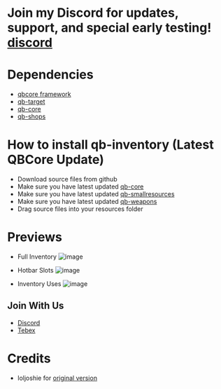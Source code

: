 # Join my Discord for updates, support, and special early testing! [discord](https://discord.gg/NbpHD9RaSJ)

# Dependencies
* [qbcore framework](https://github.com/qbcore-framework)
* [qb-target](https://github.com/BerkieBb/qb-target)
* [qb-core](https://github.com/qbcore-framework/qb-core)
* [qb-shops](https://github.com/qbcore-framework/qb-shops)

# How to install qb-inventory (Latest QBCore Update)
* Download source files from github
* Make sure you have latest updated [qb-core](https://github.com/qbcore-framework/qb-core)
* Make sure you have latest updated [qb-smallresources](https://github.com/qbcore-framework/qb-smallresources)
* Make sure you have latest updated [qb-weapons](https://github.com/qbcore-framework/qb-weapons)
* Drag source files into your resources folder


# Previews
- Full Inventory
![image](https://media.discordapp.net/attachments/1056268642469298276/1081669629690257559/image.png?width=1301&height=676)

- Hotbar Slots
![image](https://media.discordapp.net/attachments/1056268642469298276/1081669715669291108/image.png)

- Inventory Uses
![image](https://media.discordapp.net/attachments/1056268642469298276/1081669831209783366/image.png)

## Join With Us
- [Discord](https://discord.gg/NbpHD9RaSJ)
- [Tebex](https://kael.tebex.io/)


# Credits
* loljoshie for [original version](https://github.com/loljoshie/lj-inventory)
